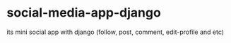 # social-media-app-django
its mini social app with django (follow, post, comment, edit-profile and etc)
